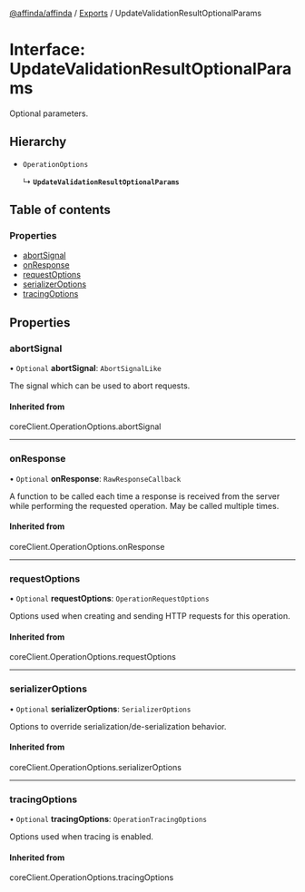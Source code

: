 [@affinda/affinda](../README.md) / [Exports](../modules.md) / UpdateValidationResultOptionalParams

# Interface: UpdateValidationResultOptionalParams

Optional parameters.

## Hierarchy

- `OperationOptions`

  ↳ **`UpdateValidationResultOptionalParams`**

## Table of contents

### Properties

- [abortSignal](UpdateValidationResultOptionalParams.md#abortsignal)
- [onResponse](UpdateValidationResultOptionalParams.md#onresponse)
- [requestOptions](UpdateValidationResultOptionalParams.md#requestoptions)
- [serializerOptions](UpdateValidationResultOptionalParams.md#serializeroptions)
- [tracingOptions](UpdateValidationResultOptionalParams.md#tracingoptions)

## Properties

### abortSignal

• `Optional` **abortSignal**: `AbortSignalLike`

The signal which can be used to abort requests.

#### Inherited from

coreClient.OperationOptions.abortSignal

___

### onResponse

• `Optional` **onResponse**: `RawResponseCallback`

A function to be called each time a response is received from the server
while performing the requested operation.
May be called multiple times.

#### Inherited from

coreClient.OperationOptions.onResponse

___

### requestOptions

• `Optional` **requestOptions**: `OperationRequestOptions`

Options used when creating and sending HTTP requests for this operation.

#### Inherited from

coreClient.OperationOptions.requestOptions

___

### serializerOptions

• `Optional` **serializerOptions**: `SerializerOptions`

Options to override serialization/de-serialization behavior.

#### Inherited from

coreClient.OperationOptions.serializerOptions

___

### tracingOptions

• `Optional` **tracingOptions**: `OperationTracingOptions`

Options used when tracing is enabled.

#### Inherited from

coreClient.OperationOptions.tracingOptions
